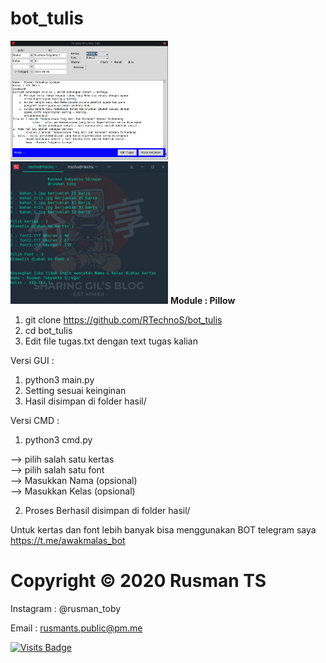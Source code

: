# bot_tulis
<img width=50% src="media/screenshot_GUI.png">
<img width=50% src="media/screenshot_CMD.png">
<b>Module : Pillow</b>

1. git clone https://github.com/RTechnoS/bot_tulis
2. cd bot_tulis
4. Edit file tugas.txt dengan text tugas kalian

Versi GUI :
1. python3 main.py
2. Setting sesuai keinginan
3. Hasil disimpan di folder hasil/

Versi CMD :
1. python3 cmd.py

--> pilih salah satu kertas</br>
--> pilih salah satu font</br>
--> Masukkan Nama (opsional)</br>
--> Masukkan Kelas (opsional)</br>

2. Proses Berhasil disimpan di folder hasil/


Untuk kertas dan font lebih banyak
bisa menggunakan BOT telegram saya
https://t.me/awakmalas_bot


# Copyright © 2020 Rusman TS
Instagram : @rusman_toby

Email : rusmants.public@pm.me


[![Visits Badge](https://badges.pufler.dev/visits/RTechnoS/bot_tulis?style=for-the-badge&color=blue)](https://github.com/RTechnoS/RTechnoS)

